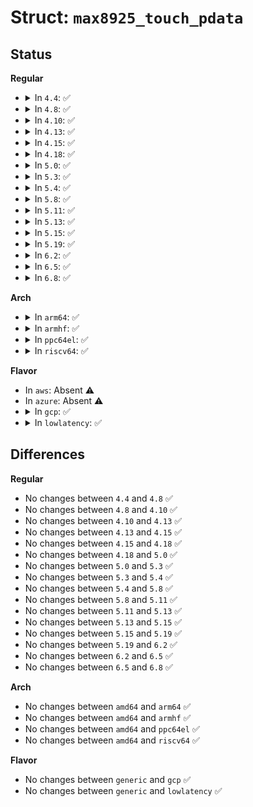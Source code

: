 # Struct: <code>max8925_touch_pdata</code>

## Status
<b>Regular</b>
<ul>
<li>
<details>
<summary>In <code>4.4</code>: ✅</summary>

```c
struct max8925_touch_pdata {
    unsigned int flags;
};
```
</details>
</li>
<li>
<details>
<summary>In <code>4.8</code>: ✅</summary>

```c
struct max8925_touch_pdata {
    unsigned int flags;
};
```
</details>
</li>
<li>
<details>
<summary>In <code>4.10</code>: ✅</summary>

```c
struct max8925_touch_pdata {
    unsigned int flags;
};
```
</details>
</li>
<li>
<details>
<summary>In <code>4.13</code>: ✅</summary>

```c
struct max8925_touch_pdata {
    unsigned int flags;
};
```
</details>
</li>
<li>
<details>
<summary>In <code>4.15</code>: ✅</summary>

```c
struct max8925_touch_pdata {
    unsigned int flags;
};
```
</details>
</li>
<li>
<details>
<summary>In <code>4.18</code>: ✅</summary>

```c
struct max8925_touch_pdata {
    unsigned int flags;
};
```
</details>
</li>
<li>
<details>
<summary>In <code>5.0</code>: ✅</summary>

```c
struct max8925_touch_pdata {
    unsigned int flags;
};
```
</details>
</li>
<li>
<details>
<summary>In <code>5.3</code>: ✅</summary>

```c
struct max8925_touch_pdata {
    unsigned int flags;
};
```
</details>
</li>
<li>
<details>
<summary>In <code>5.4</code>: ✅</summary>

```c
struct max8925_touch_pdata {
    unsigned int flags;
};
```
</details>
</li>
<li>
<details>
<summary>In <code>5.8</code>: ✅</summary>

```c
struct max8925_touch_pdata {
    unsigned int flags;
};
```
</details>
</li>
<li>
<details>
<summary>In <code>5.11</code>: ✅</summary>

```c
struct max8925_touch_pdata {
    unsigned int flags;
};
```
</details>
</li>
<li>
<details>
<summary>In <code>5.13</code>: ✅</summary>

```c
struct max8925_touch_pdata {
    unsigned int flags;
};
```
</details>
</li>
<li>
<details>
<summary>In <code>5.15</code>: ✅</summary>

```c
struct max8925_touch_pdata {
    unsigned int flags;
};
```
</details>
</li>
<li>
<details>
<summary>In <code>5.19</code>: ✅</summary>

```c
struct max8925_touch_pdata {
    unsigned int flags;
};
```
</details>
</li>
<li>
<details>
<summary>In <code>6.2</code>: ✅</summary>

```c
struct max8925_touch_pdata {
    unsigned int flags;
};
```
</details>
</li>
<li>
<details>
<summary>In <code>6.5</code>: ✅</summary>

```c
struct max8925_touch_pdata {
    unsigned int flags;
};
```
</details>
</li>
<li>
<details>
<summary>In <code>6.8</code>: ✅</summary>

```c
struct max8925_touch_pdata {
    unsigned int flags;
};
```
</details>
</li>
</ul>
<b>Arch</b>
<ul>
<li>
<details>
<summary>In <code>arm64</code>: ✅</summary>

```c
struct max8925_touch_pdata {
    unsigned int flags;
};
```
</details>
</li>
<li>
<details>
<summary>In <code>armhf</code>: ✅</summary>

```c
struct max8925_touch_pdata {
    unsigned int flags;
};
```
</details>
</li>
<li>
<details>
<summary>In <code>ppc64el</code>: ✅</summary>

```c
struct max8925_touch_pdata {
    unsigned int flags;
};
```
</details>
</li>
<li>
<details>
<summary>In <code>riscv64</code>: ✅</summary>

```c
struct max8925_touch_pdata {
    unsigned int flags;
};
```
</details>
</li>
</ul>
<b>Flavor</b>
<ul>
<li>
In <code>aws</code>: Absent ⚠️
</li>
<li>
In <code>azure</code>: Absent ⚠️
</li>
<li>
<details>
<summary>In <code>gcp</code>: ✅</summary>

```c
struct max8925_touch_pdata {
    unsigned int flags;
};
```
</details>
</li>
<li>
<details>
<summary>In <code>lowlatency</code>: ✅</summary>

```c
struct max8925_touch_pdata {
    unsigned int flags;
};
```
</details>
</li>
</ul>

## Differences
<b>Regular</b>
<ul>
<li>
No changes between <code>4.4</code> and <code>4.8</code> ✅
</li>
<li>
No changes between <code>4.8</code> and <code>4.10</code> ✅
</li>
<li>
No changes between <code>4.10</code> and <code>4.13</code> ✅
</li>
<li>
No changes between <code>4.13</code> and <code>4.15</code> ✅
</li>
<li>
No changes between <code>4.15</code> and <code>4.18</code> ✅
</li>
<li>
No changes between <code>4.18</code> and <code>5.0</code> ✅
</li>
<li>
No changes between <code>5.0</code> and <code>5.3</code> ✅
</li>
<li>
No changes between <code>5.3</code> and <code>5.4</code> ✅
</li>
<li>
No changes between <code>5.4</code> and <code>5.8</code> ✅
</li>
<li>
No changes between <code>5.8</code> and <code>5.11</code> ✅
</li>
<li>
No changes between <code>5.11</code> and <code>5.13</code> ✅
</li>
<li>
No changes between <code>5.13</code> and <code>5.15</code> ✅
</li>
<li>
No changes between <code>5.15</code> and <code>5.19</code> ✅
</li>
<li>
No changes between <code>5.19</code> and <code>6.2</code> ✅
</li>
<li>
No changes between <code>6.2</code> and <code>6.5</code> ✅
</li>
<li>
No changes between <code>6.5</code> and <code>6.8</code> ✅
</li>
</ul>
<b>Arch</b>
<ul>
<li>
No changes between <code>amd64</code> and <code>arm64</code> ✅
</li>
<li>
No changes between <code>amd64</code> and <code>armhf</code> ✅
</li>
<li>
No changes between <code>amd64</code> and <code>ppc64el</code> ✅
</li>
<li>
No changes between <code>amd64</code> and <code>riscv64</code> ✅
</li>
</ul>
<b>Flavor</b>
<ul>
<li>
No changes between <code>generic</code> and <code>gcp</code> ✅
</li>
<li>
No changes between <code>generic</code> and <code>lowlatency</code> ✅
</li>
</ul>
